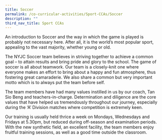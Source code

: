 ```yaml
---
title: Soccer
permalink: /co-curricular-activities/Sport-CCAs/Soccer
description: ""
third_nav_title: Sport CCAs
---
```

An introduction to Soccer and the way in which the game is played is probably not necessary here. After all, it is the world’s most popular sport, appealing to the vast majority, whether young or old.

The NYJC Soccer team believes in striving together to achieve a common goal – to attain results and bring pride and glory to the school. The game of soccer is all about teamwork. Our team is a closely-knit one where everyone makes an effort to bring about a happy and fun atmosphere, thus fostering great camaraderie. We also share a common but very important motto which is to always put the team before self.

The team members have had many values instilled in us by our coach, Tan Sio Beng and teachers-in-charge. Determination and diligence are the core values that have helped us tremendously throughout our journey, especially during the ‘A’ Division matches where competition is extremely keen.

Our training is usually held thrice a week on Mondays, Wednesdays and Fridays at 5.30pm, but reduced during off-season and examination periods. With the new synthetic field, an excellent facility, the team members enjoy fruitful training sessions, as well as a good time outside the classroom.

